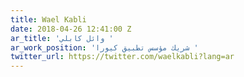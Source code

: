 ```yaml
---
title: Wael Kabli
date: 2018-04-26 12:41:00 Z
ar_title: 'وائل كابلي '
ar_work_position: 'شريك مؤسس تطبيق كيورا '
twitter_url: https://twitter.com/waelkabli?lang=ar
---
```


